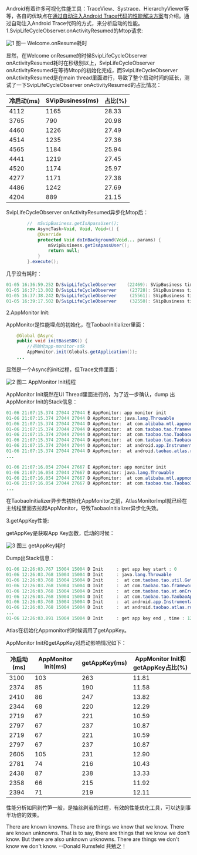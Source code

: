 Android有着许多可视化性能工具：TraceView、Systrace、HierarchyViewer等等，各自的优缺点在[通过自动注入Android Trace代码的性能解决方案](https://github.com/hycmanson/AndroidLearning/blob/master/AndroidApp%E5%AD%A6%E4%B9%A0%E7%AC%94%E8%AE%B0%E7%B3%BB%E5%88%97/%E9%80%9A%E8%BF%87%E8%87%AA%E5%8A%A8%E6%B3%A8%E5%85%A5Android%20Trace%E4%BB%A3%E7%A0%81%E7%9A%84%E6%80%A7%E8%83%BD%E8%A7%A3%E5%86%B3%E6%96%B9%E6%A1%88.md)有介绍。通过自动注入Android Trace代码的方式，来分析启动的性能。
1.SvipLifeCycleObserver.onActivityResumed的Mtop请求:

![1](https://raw.githubusercontent.com/hycmanson/AndroidLearning/master/MarkDownImages/Performance1.png)
图一 Welcome.onResume耗时

显然，在Welcome onResume的时候SvipLifeCycleObserver onActivityResumed耗时在秒级别以上，SvipLifeCycleObserver onActivityResumed在等待Mtop的初始化完成，而SvipLifeCycleObserver onActivityResumed是在main thread里面进行，导致了整个启动时间的延长，测试了一下SvipLifeCycleObserver onActivityResumed的占比情况：

|冷启动(ms)|SVipBusiness(ms)|占比(%)|
|---------|----------------|------|
|4112     |1165            |28.33 |
|3765     |790             |20.98 |
|4460     |1226            |27.49 |
|4514     |1235            |27.36 |
|4565     |1184            |25.94 |
|4441     |1219            |27.45 |
|4520     |1174            |25.97 |
|4277     |1171            |27.38 |
|4486     |1242            |27.69 |
|4204     |889             |21.15 |

SvipLifeCycleObserver onActivityResumed异步化Mtop后：
```java
        //  mSvipBusiness.getIsApassUser();
        new AsyncTask<Void, Void, Void>() {
            @Override
            protected Void doInBackground(Void... params) {
                mSvipBusiness.getIsApassUser();
                return null;
            }
        }.execute();
```
几乎没有耗时：
```java
01-05 16:36:59.252 D/SvipLifeCycleObserver    (22469): SVipBusiness time : 2
01-05 16:37:13.002 D/SvipLifeCycleObserver     (23728): SVipBusiness time : 0
01-05 16:37:38.242 D/SvipLifeCycleObserver     (25561): SVipBusiness time : 3
01-05 16:39:17.502 D/SvipLifeCycleObserver     (32550): SVipBusiness time : 1
```
2.AppMonitor Init:

AppMonitor是性能埋点的初始化，在TaobaoInitializer里面：

```java
    @Global @Async
    public void initBaseSDK() {
        //初始化app-monitor-sdk
        AppMonitor.init(Globals.getApplication());
    ...
```
显然是一个Async的init过程，但Trace文件里面：

![2](https://raw.githubusercontent.com/hycmanson/AndroidLearning/master/MarkDownImages/Performance2.png)
图二 AppMonitor Init线程

AppMonitor Init既然在UI Thread里面进行的，为了近一步确认，dump 出AppMonitor Init的Stack信息：

```java
01-06 21:07:15.374 27044 27044 E AppMonitor: app monitor init
01-06 21:07:15.374 27044 27044 D AppMonitor: java.lang.Throwable
01-06 21:07:15.374 27044 27044 D AppMonitor:  at com.alibaba.mtl.appmonitor.AppMonitor.init(AppMonitor.java:79)
01-06 21:07:15.374 27044 27044 D AppMonitor:  at com.taobao.tao.frameworkwrapper.AtlasMonitorImpl.<init>(AtlasMonitorImpl.java:25)
01-06 21:07:15.374 27044 27044 D AppMonitor:  at com.taobao.tao.TaobaoApplicationFake.onCreate(TaobaoApplicationFake.java:88)
01-06 21:07:15.374 27044 27044 D AppMonitor:  at com.taobao.tao.TaobaoApplication.onCreate(TaobaoApplication.java:68)
01-06 21:07:15.374 27044 27044 D AppMonitor:  at android.app.Instrumentation.callApplicationOnCreate(Instrumentation.java:1007)
01-06 21:07:15.374 27044 27044 D AppMonitor:  at android.taobao.atlas.runtime.InstrumentationHook.callApplicationOnCreate(InstrumentationHook.java:702)
...

01-06 21:07:16.054 27044 27667 E AppMonitor: app monitor init
01-06 21:07:16.054 27044 27667 D AppMonitor: java.lang.Throwable
01-06 21:07:16.054 27044 27667 D AppMonitor:  at com.alibaba.mtl.appmonitor.AppMonitor.init(AppMonitor.java:79)
01-06 21:07:16.054 27044 27667 D AppMonitor:  at com.taobao.tao.TaobaoInitializer.initBaseSDK(TaobaoInitializer.java:297)
...
```

在TaobaoInitializer异步去初始化AppMonitor之前，AtlasMonitorImpl就已经在主线程里面去拉起AppMonitor，导致TaobaoInitializer异步化失效。

3.getAppKey性能:

getAppKey是获取App Key函数，启动的时候：

![3](https://raw.githubusercontent.com/hycmanson/AndroidLearning/master/MarkDownImages/Performance3.png)
图三 getAppKey耗时

Dump出Stack信息：
```java
01-06 12:26:03.767 15004 15004 D Init     : get app key start : 0
01-06 12:26:03.768 15004 15004 D Init     : java.lang.Throwable
01-06 12:26:03.768 15004 15004 D Init     :  at com.taobao.tao.util.GetAppKeyFromSecurity.getAppKey(Taobao:25)
01-06 12:26:03.768 15004 15004 D Init     :  at com.taobao.tao.frameworkwrapper.c.<init>(Taobao:26)
01-06 12:26:03.768 15004 15004 D Init     :  at com.taobao.tao.at.onCreate(Taobao:88)
01-06 12:26:03.768 15004 15004 D Init     :  at com.taobao.tao.TaobaoApplication.onCreate(Taobao:68)
01-06 12:26:03.768 15004 15004 D Init     :  at android.app.Instrumentation.callApplicationOnCreate(Instrumentation.java:1011)
01-06 12:26:03.768 15004 15004 D Init     :  at android.taobao.atlas.runtime.InstrumentationHook.callApplicationOnCreate(Taobao:702)
...
01-06 12:26:03.891 15004 15004 D Init     : get app key end , time : 124
```

Atlas在初始化Appmonitor的时候调用了getAppKey。

AppMonitor Init和getAppKey对启动影响情况如下：

|冷启动(ms)|AppMonitor Init(ms)|getAppKey(ms)|AppMonitor Init和getAppKey占比(%)|
|---------|-------------------|-------------|--------------------------------|
|3100     |103                |263          |11.81                           |
|2374     |85                 |190          |11.58                           |
|2410     |86                 |247          |13.82                           |
|2344     |68                 |220          |12.29                           |
|2719     |67                 |221          |10.59                           |
|2797     |67                 |237          |10.87                           |
|2719     |67                 |221          |10.59                           |
|2797     |67                 |237          |10.87                           |
|2605     |105                |231          |12.90                           |
|2781     |74                 |216          |10.43                           |
|2438     |87                 |238          |13.33                           |
|2358     |66                 |215          |11.92                           |
|2394     |71                 |219          |12.11                           |
性能分析如同剥竹笋一般，是抽丝剥茧的过程，有效的性能优化工具，可以达到事半功倍的效果。

There are known knowns. These are things we know that we know.
There are known unknowns. That is to say, there are things that we know we don't know. But there are also unknown unknowns.
There are things we don't know we don't know.
--Donald Rumsfeld
共勉之！
